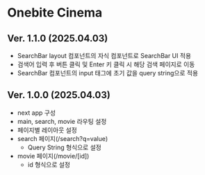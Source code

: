 # Onebite Cinema

## Ver. 1.1.0 (2025.04.03)

- SearchBar layout 컴포넌트의 자식 컴포넌트로 SearchBar UI 적용
- 검색어 입력 후 버튼 클릭 및 Enter 키 클릭 시 해당 검색 페이지로 이동
- SearchBar 컴포넌트의 input 태그에 초기 값을 query string으로 적용

## Ver. 1.0.0 (2025.04.03)

- next app 구성
- main, search, movie 라우팅 설정
- 페이지별 레이아웃 설정
- search 페이지(/search?q=value)
  - Query String 형식으로 설정
- movie 페이지(/movie/[id])
  - id 형식으로 설정

